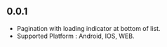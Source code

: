 ## 0.0.1

* Pagination with loading indicator at bottom of list.
* Supported Platform : Android, IOS, WEB.